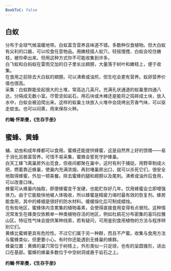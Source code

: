 ```yaml
---
BookToC: false
---
```


## 白蚁

分布于全球气候温暖地带。白蚁富含营养且味道不错。多数种仅食植物。但大白蚁有尖利的口器，可以咬食任意物品。用嫩枝插人蚁穴，轻摇慢搅、白蚁会咬住嫩枝，被你牵出来。但用这种方式你不可能收集到许多。  
白飞蚁和白蚂蚁在雷雨交加的日子里长出翅膀，大量落于树叶和嫩枝上，便于收集。  
在食用之前除去大白蚁的翅膀。可以沸煮或油煎，但生吃会更有营养。蚁卵营养价值也很高。  
采集：白蚁群能垒起很大的土堆，常高达几英尺。充满孔状通道的蚁巢里四通八达，分隔成无数小室。尽管坚如岩石，用石块或木棒还是能将之捣碎成土块，放入水中，白蚁会被迫爬出来。这样的蚁巢土块放入火堆中会烧烤出芳香气味，可以驱走蚊虫。也可以闷熏，用来保存火种。

**约翰·怀斯曼，《生存手册》**

## 蜜蜂、黄蜂

蛹、幼虫和成年蜂都可以食用。蜜蜂还能提供蜂蜜，这是自然界上好的馈赠——易于消化且极富营养。可惜不易采集，蜜蜂会誓死守护蜂巢。  
白天工蜂飞离巢房外出觅食，但夜间都聚在巢中，这时有利于捕捉。用野草制成火把，燃着靠近蜂巢，使巢内充满浓烟，再封堵巢房出口，就可以杀死它们，很安全地取得蜂蜜，外加一顿美餐。除去蜜蜂的腿和翅膀以及尾刺。沸煮或油炸后食用，可以改善口味。  
蜂蜜可从蜂巢内抽取，即便蜂蜜变干发硬，也能贮存好几年。饮用蜂蜜会立即增强体力。由于它能极快地被人体吸收，所以蜂蜜是精疲力竭时最有效的恢复剂。蜂房能食用，其中的蜂蜡是很好的防水材料。缓缓熔化后可制成蜡烛。  
在有些地区，蜜蜂体内含累集的植物毒素，会使得直接食用变得有点冒险。这种情况常发生在蜂类仅依赖单一种类植物存活的地区，例如杜鹃花分布密集的喜玛拉雅山区。特征性气味会提供某种线索，若有疑问，可用鉴别食用植物的方法与程序辨别它们。  
黄蜂比蜜蜂更具有危险性。不过它们属于另一种群，而且不产蜜。收集与食用方法与蜜蜂类似，但更要小心。有时你还能遇到无蜂巢的蜂群。  
蜂巢位置：黄蜂的巢穴常位于树枝上，外形类似一只足球，也有的呈圆锥形，进出口在基部。蜜蜂的蜂巢多数位于中空树洞或悬于岩石之上。

**约翰·怀斯曼，《生存手册》**
